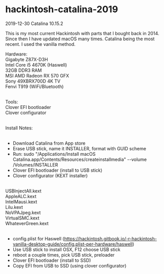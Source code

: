 # hackintosh-catalina-2019
2019-12-30 Catalina 10.15.2

This is my most current Hackintosh with parts that I bought back in 2014.  Since then I have updated macOS many times.  Catalina being the most recent.  I used the vanilla method. 

Hardware:<br>
Gigabyte Z87X-D3H<br>
Intel Core i5 4670K (Haswell)<br>
32GB DDR3 RAM<br>
MSI AMD Radeon RX 570 GFX<br>
Sony 49XBRX700D 4K TV<br>
Fenvi T919 (WiFi/Bluetooth)<br><br>

Tools:<br>
Clover EFI bootloader<br>
Clover configurator<br>
<br>

Install Notes:<br><br>

- Download Catalina from App store<br>
- Erase USB stick, name it INSTALLER, format with GUID scheme<br>
- Run: sudo "/Applications/Install macOS Catalina.app/Contents/Resources/createinstallmedia" --volume /Volumes/INSTALLER<br>
- Clover EFI bootloader (install to USB stick)<br>
- Clover configurator (KEXT installer)<br><br>

USBInjectAll.kext<br>
AppleALC.kext<br>
IntelMausi.kext<br>
Lilu.kext<br>
NoVPAJpeg.kext<br>
VirtualSMC.kext<br>
WhateverGreen.kext<br><br>

- config.plist for Haswell (https://hackintosh.gitbook.io/-r-hackintosh-vanilla-desktop-guide/config.plist-per-hardware/haswell)<br>
- Use USB stick to install OSX, F12 choose USB stick<br>
- reboot a couple times, pick USB stick, preloader<br>
- Clover EFI bootloader (install to SSD)<br>
- Copy EFI from USB to SSD (using clover configurator)<br>

